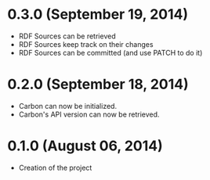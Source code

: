 # 0.3.0 (September 19, 2014)
* RDF Sources can be retrieved
* RDF Sources keep track on their changes
* RDF Sources can be committed (and use PATCH to do it)
# 0.2.0 (September 18, 2014)
* Carbon can now be initialized.
* Carbon's API version can now be retrieved.
# 0.1.0 (August 06, 2014)
* Creation of the project